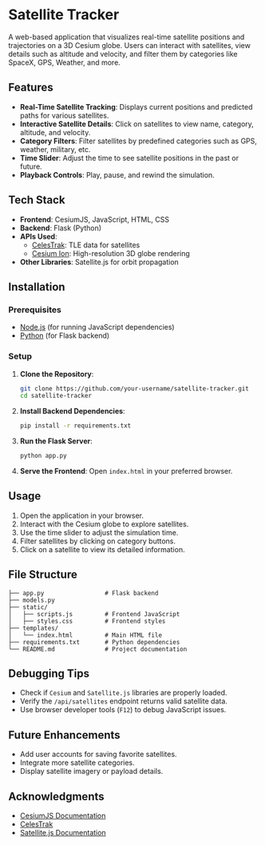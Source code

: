 # Satellite Tracker

A web-based application that visualizes real-time satellite positions and trajectories on a 3D Cesium globe. Users can interact with satellites, view details such as altitude and velocity, and filter them by categories like SpaceX, GPS, Weather, and more.

## Features

- **Real-Time Satellite Tracking**: Displays current positions and predicted paths for various satellites.
- **Interactive Satellite Details**: Click on satellites to view name, category, altitude, and velocity.
- **Category Filters**: Filter satellites by predefined categories such as GPS, weather, military, etc.
- **Time Slider**: Adjust the time to see satellite positions in the past or future.
- **Playback Controls**: Play, pause, and rewind the simulation.

## Tech Stack

- **Frontend**: CesiumJS, JavaScript, HTML, CSS
- **Backend**: Flask (Python)
- **APIs Used**:
  - [CelesTrak](https://celestrak.com/): TLE data for satellites
  - [Cesium Ion](https://cesium.com/ion/): High-resolution 3D globe rendering
- **Other Libraries**: Satellite.js for orbit propagation

## Installation

### Prerequisites
- [Node.js](https://nodejs.org/) (for running JavaScript dependencies)
- [Python](https://www.python.org/) (for Flask backend)

### Setup

1. **Clone the Repository**:
   ```bash
   git clone https://github.com/your-username/satellite-tracker.git
   cd satellite-tracker
   ```

2. **Install Backend Dependencies**:
   ```bash
   pip install -r requirements.txt
   ```

3. **Run the Flask Server**:
   ```bash
   python app.py
   ```

4. **Serve the Frontend**:
   Open `index.html` in your preferred browser.

## Usage

1. Open the application in your browser.
2. Interact with the Cesium globe to explore satellites.
3. Use the time slider to adjust the simulation time.
4. Filter satellites by clicking on category buttons.
5. Click on a satellite to view its detailed information.

## File Structure

```plaintext
├── app.py                 # Flask backend
├── models.py 
├── static/
│   ├── scripts.js         # Frontend JavaScript
│   ├── styles.css         # Frontend styles
├── templates/
│   └── index.html         # Main HTML file
├── requirements.txt       # Python dependencies
└── README.md              # Project documentation
```

## Debugging Tips

- Check if `Cesium` and `Satellite.js` libraries are properly loaded.
- Verify the `/api/satellites` endpoint returns valid satellite data.
- Use browser developer tools (`F12`) to debug JavaScript issues.

## Future Enhancements

- Add user accounts for saving favorite satellites.
- Integrate more satellite categories.
- Display satellite imagery or payload details.

## Acknowledgments

- [CesiumJS Documentation](https://cesium.com/docs/)
- [CelesTrak](https://celestrak.com/)
- [Satellite.js Documentation](https://github.com/shashwatak/satellite-js)
